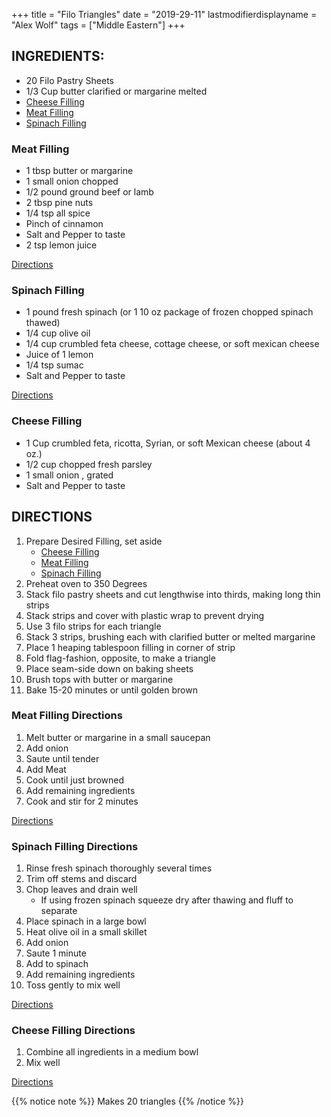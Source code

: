 +++
title = "Filo Triangles"
date = "2019-29-11"
lastmodifierdisplayname = "Alex Wolf"
tags = ["Middle Eastern"]
+++

## INGREDIENTS:

* 20 Filo Pastry Sheets
* 1/3 Cup butter clarified or margarine melted
* [Cheese Filling](#cheese_filling)
* [Meat Filling](#meat_filling)
* [Spinach Filling](#spinach_filling)

### Meat Filling

* 1 tbsp butter or margarine
* 1 small onion chopped
* 1/2 pound ground beef or lamb
* 2 tbsp pine nuts
* 1/4 tsp all spice
* Pinch of cinnamon
* Salt and Pepper to taste
* 2 tsp lemon juice

[Directions](#directions)

### Spinach Filling


* 1 pound fresh spinach (or 1 10 oz package of frozen chopped spinach thawed)
* 1/4 cup olive oil
* 1/4 cup crumbled feta cheese, cottage cheese, or soft mexican cheese
* Juice of 1 lemon
* 1/4 tsp sumac
* Salt and Pepper to taste

[Directions](#directions)

### Cheese Filling

* 1 Cup crumbled feta, ricotta, Syrian, or soft Mexican cheese (about 4 oz.)
* 1/2 cup chopped fresh parsley
* 1 small onion , grated
* Salt and Pepper to taste

## DIRECTIONS

1. Prepare Desired Filling, set aside
    * [Cheese Filling](#cheese_filling_directions)
    * [Meat Filling](#meat_filling_directions)
    * [Spinach Filling](#spinach_filling_directions)
2. Preheat oven to 350 Degrees
3. Stack filo pastry sheets and cut lengthwise into thirds, making long thin strips
4. Stack strips and cover with plastic wrap to prevent drying
5. Use 3 filo strips for each triangle
6. Stack 3 strips, brushing each with clarified butter or melted margarine
7. Place 1 heaping tablespoon filling in corner of strip
8. Fold flag-fashion, opposite, to make a triangle
9. Place seam-side down on baking sheets
10. Brush tops with butter or margarine
11. Bake 15-20 minutes or until golden brown

### Meat Filling Directions
1. Melt butter or margarine in a small saucepan
2. Add onion
3. Saute until tender
4. Add Meat
5. Cook until just browned
6. Add remaining ingredients
7. Cook and stir for 2 minutes

[Directions](#directions)

### Spinach Filling Directions

1. Rinse fresh spinach thoroughly several times
2. Trim off stems and discard
3. Chop leaves and drain well 
    * If using frozen spinach squeeze dry after thawing and fluff to separate
4. Place spinach in a large bowl
5. Heat olive oil in a small skillet
6. Add onion
7. Saute 1 minute
8. Add to spinach
9. Add remaining ingredients
10. Toss gently to mix well

[Directions](#directions)

### Cheese Filling Directions

1. Combine all ingredients in a medium bowl
2. Mix well

[Directions](#directions)

{{% notice note %}}
Makes 20 triangles
{{% /notice %}}
